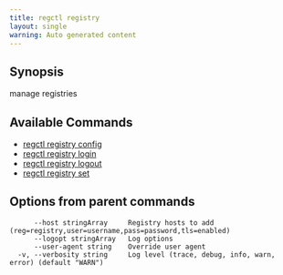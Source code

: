 ```yaml
---
title: regctl registry
layout: single
warning: Auto generated content
---
```


## Synopsis

manage registries

## Available Commands

- [regctl registry config](./config)
- [regctl registry login](./login)
- [regctl registry logout](./logout)
- [regctl registry set](./set)

## Options from parent commands

```text
      --host stringArray     Registry hosts to add (reg=registry,user=username,pass=password,tls=enabled)
      --logopt stringArray   Log options
      --user-agent string    Override user agent
  -v, --verbosity string     Log level (trace, debug, info, warn, error) (default "WARN")
```
